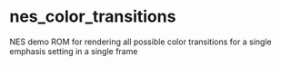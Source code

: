 # nes_color_transitions
NES demo ROM for rendering all possible color transitions for a single emphasis setting in a single frame
